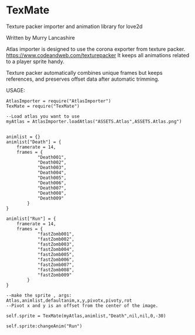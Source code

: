 # TexMate
Texture packer importer and animation library for love2d

Written by Murry Lancashire

Atlas importer is designed to use the corona exporter from texture packer. https://www.codeandweb.com/texturepacker
It keeps all animations related to a player sprite handy. 

Texture packer automatically combines unique frames but keeps references, and preserves offset data after automatic trimming. 

USAGE:

	AtlasImporter = require("AtlasImporter")
	TexMate = require("TexMate")

	--Load atlas you want to use 
	myAtlas = AtlasImporter.loadAtlas("ASSETS.Atlas",ASSETS.Atlas.png")


	animlist = {}
	animlist["Death"] = {
		framerate = 14,
		frames = {
				"Death001",
				"Death002",
				"Death003",
				"Death004",
				"Death005",
				"Death006",
				"Death007",
				"Death008",
				"Death009"
			}
	}

	animlist["Run"] = {
		framerate = 14, 
		frames = {
				"fastZomb001",
				"fastZomb002",
				"fastZomb003",
				"fastZomb004",
				"fastZomb005",
				"fastZomb006",
				"fastZomb007",
				"fastZomb008",
				"fastZomb009"
			}
	}

	--make the sprite , args: Atlas,animlist,defaultanim,x,y,pivotx,pivoty,rot
	--Pivot x and y is an offset from the center of the image. 

	self.sprite = TexMate(myAtlas,animlist,"Death",nil,nil,0,-30)

	self.sprite:changeAnim("Run")